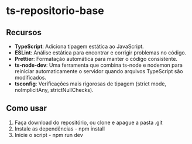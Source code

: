 # **ts-repositorio-base**

## **Recursos**
- **TypeScript**: Adiciona tipagem estática ao JavaScript.
- **ESLint**: Análise estática para encontrar e corrigir problemas no código.
- **Prettier**: Formatação automática para manter o código consistente.
- **ts-node-dev**: Uma ferramenta que combina ts-node e nodemon para reiniciar automaticamente o servidor quando arquivos TypeScript são modificados.
- **tsconfig**: Verificações mais rigorosas de tipagem (strict mode, noImplicitAny, strictNullChecks).


## **Como usar**

1. Faça download do repositório, ou clone e apague a pasta .git
2. Instale as dependências - npm install
3. Inicie o script - npm run dev
